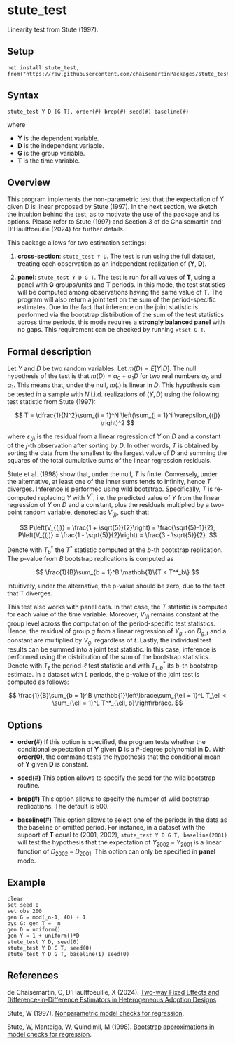 # stute_test

Linearity test from Stute (1997).

## Setup

```
net install stute_test, from("https://raw.githubusercontent.com/chaisemartinPackages/stute_test/main/Stata/dist")
```

## Syntax

```
stute_test Y D [G T], order(#) brep(#) seed(#) baseline(#)
```

where

+ **Y** is the dependent variable.
+ **D** is the independent variable.
+ **G** is the group variable.
+ **T** is the time variable.

## Overview

This program implements the non-parametric test that the expectation of Y given D is linear proposed by Stute (1997). In the next section, we sketch the intuition behind the test, as to motivate the use of the package and its options. Please refer to Stute (1997) and Section 3 of de Chaisemartin and D'Haultfoeuille (2024) for further details.

This package allows for two estimation settings:

1. **cross-section**: `stute_test Y D`. The test is run using the full dataset, treating each observation as an independent realization of (**Y**, **D**). 

2. **panel**: `stute_test Y D G T`. The test is run for all values of **T**, using a panel with **G** groups/units and **T** periods. In this mode, the test statistics will be computed among observations having the same value of **T**. The program will also return a joint test on the sum of the period-specific estimates. Due to the fact that inference on the joint statistic is performed via the bootstrap distribution of the sum of the test statistics across time periods, this mode requires a **strongly balanced panel** with no gaps. This requirement can be checked by running ```xtset G T```.

## Formal description

Let $Y$ and $D$ be two random variables. Let $m(D) = E[Y|D]$. The null hypothesis of the test is that $m(D) = \alpha_0 + \alpha_1 D$ for two real numbers $\alpha_0$ and $\alpha_1$. This means that, under the null, $m(.)$ is linear in $D$. This hypothesis can be tested in a sample with $N$ i.i.d. realizations of $(Y, D)$ using the following test statistic from Stute (1997):

$$
T = \dfrac{1}{N^2}\sum_{i = 1}^N \left(\sum_{j = 1}^i \varepsilon_{(j)} \right)^2
$$

where $\varepsilon_{(j)}$ is the residual from a linear regression of $Y$ on $D$ and a constant of the $j$-th observation after sorting by $D$. In other words, $T$ is obtained by sorting the data from the smallest to the largest value of $D$ and summing the squares of the total cumulative sums of the linear regression residuals.

Stute et al. (1998) show that, under the null, $T$ is finite. Conversely, under the alternative, at least one of the inner sums tends to infinity, hence $T$ diverges. Inference is performed using wild bootstrap. Specifically, $T$ is re-computed replacing $Y$ with $Y^*$, i.e. the predicted value of $Y$ from the linear regression of $Y$ on $D$ and a constant, plus the residuals multiplied by a two-point random variable, denoted as $V_{(j)}$, such that:

$$
P\left(V_{(j)} = \frac{1 + \sqrt{5}}{2}\right) = \frac{\sqrt{5}-1}{2}, P\left(V_{(j)} = \frac{1 - \sqrt{5}}{2}\right) = \frac{3 - \sqrt{5}}{2}.
$$

Denote with $T^*_b$ the $T^*$ statistic computed at the $b$-th bootstrap replication. The p-value from $B$ bootstrap replications is computed as 

$$
\frac{1}{B}\sum_{b = 1}^B \mathbb{1}\{T < T^*_b\}
$$

Intuitively, under the alternative, the p-value should be zero, due to the fact that T diverges.

This test also works with panel data. In that case, the $T$ statistic is computed for each value of the time variable. Moreover, $V_{(j)}$ remains constant at the group level across the computation of the period-specific test statistics. Hence, the residual of group $g$ from a linear regression of $Y_{g,t}$ on $D_{g,t}$ and a constant are multiplied by $V_g$, regardless of $t$. Lastly, the individual test results can be summed into a joint test statistic. In this case, inference is performed using the distribution of the sum of the bootstrap statistics. Denote with $T_\ell$ the period-$\ell$ test statistic and with $T^*_{\ell,b}$ its $b$-th bootstrap estimate. In a dataset with $L$ periods, the p-value of the joint test is computed as follows:

$$
\frac{1}{B}\sum_{b = 1}^B \mathbb{1}\left\lbrace\sum_{\ell = 1}^L T_\ell < \sum_{\ell = 1}^L T^*_{\ell, b}\right\rbrace.
$$

## Options

+ **order(**#**)** If this option is specified, the program tests whether the conditional expectation of **Y** given **D** is a #-degree polynomial in **D**. 
With **order(**0**)**, the command tests the hypothesis that the conditional mean of **Y** given **D** is constant.

+ **seed(**#**)** This option allows to specify the seed for the wild bootstrap routine.

+ **brep(**#**)** This option allows to specify the number of wild bootstrap replications. The default is 500.

+ **baseline(**#**)** This option allows to select one of the periods in the data as the baseline or omitted period. For instance, in a dataset with the support of **T** equal to (2001, 2002), `stute_test Y D G T, baseline(2001)` will test the hypothesis that the expectation of $Y_{2002} - Y_{2001}$ is a linear function of $D_{2002} - D_{2001}$. This option can only be specified in **panel** mode.

## Example

```
clear
set seed 0
set obs 200
gen G = mod(_n-1, 40) + 1
bys G: gen T = _n
gen D = uniform()
gen Y = 1 + uniform()*D
stute_test Y D, seed(0)
stute_test Y D G T, seed(0)
stute_test Y D G T, baseline(1) seed(0)
```

## References


de Chaisemartin, C, D'Haultfoeuille, X (2024). [Two-way Fixed Effects and Difference-in-Difference Estimators in Heterogeneous Adoption Designs](https://ssrn.com/abstract=4284811)


Stute, W (1997). [Nonparametric model checks for regression](https://www.jstor.org/stable/2242560).

Stute, W, Manteiga, W, Quindimil, M (1998). [Bootstrap approximations in model checks for regression](https://www.tandfonline.com/doi/abs/10.1080/01621459.1998.10474096). 



